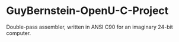 # GuyBernstein-OpenU-C-Project
Double-pass assembler, written in ANSI C90 for an imaginary 24-bit computer.
